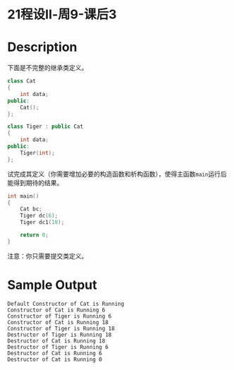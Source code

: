 # 21程设Ⅱ-周9-课后3

# Description

下面是不完整的继承类定义。

```cpp
class Cat
{
    int data;
public:
    Cat();
};

class Tiger : public Cat
{
    int data;
public:
    Tiger(int);
};
```

试完成其定义（你需要增加必要的构造函数和析构函数），使得主函数```main```运行后能得到期待的结果。

```cpp
int main()
{
    Cat bc;
    Tiger dc(6);
    Tiger dc1(18);

    return 0;
}
```

注意：你只需要提交类定义。

# Sample Output

```
Default Constructor of Cat is Running
Constructor of Cat is Running 6
Constructor of Tiger is Running 6
Constructor of Cat is Running 18
Constructor of Tiger is Running 18
Destructor of Tiger is Running 18
Destructor of Cat is Running 18
Destructor of Tiger is Running 6
Destructor of Cat is Running 6
Destructor of Cat is Running 0
```



